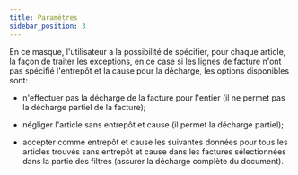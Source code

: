 ```yaml
---
title: Paramètres
sidebar_position: 3
---
```


En ce masque, l'utilisateur a la possibilité de spécifier, pour chaque article, la façon de traiter les exceptions, en ce case si les lignes de facture n'ont pas spécifié l'entrepôt et la cause pour la décharge, les options disponibles sont:

- n'effectuer pas la décharge de la facture pour l'entier (il ne permet pas la décharge partiel de la facture);

- négliger l'article sans entrepôt et cause (il permet la décharge partiel);

- accepter comme entrepôt et cause les suivantes données pour tous les articles trouvés sans entrepôt et cause dans les factures sélectionnées dans la partie des filtres (assurer la décharge complète du document).






